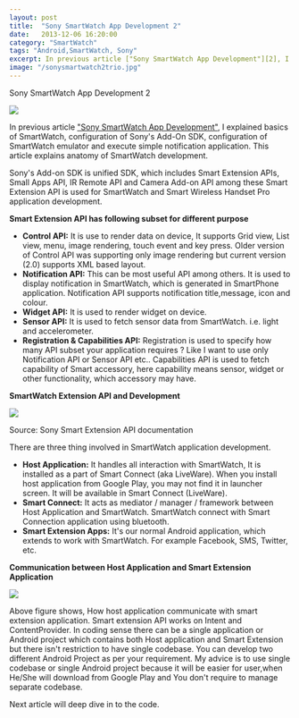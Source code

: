```yaml
---
layout: post
title:  "Sony SmartWatch App Development 2"
date:   2013-12-06 16:20:00
category: "SmartWatch"
tags: "Android,SmartWatch, Sony"
excerpt: In previous article ["Sony SmartWatch App Development"][2], I explained basics of SmartWatch, configuration of Sony's Add-On SDK, configuration of SmartWatch emulator and execute simple notification application. This article explains anatomy of SmartWatch development.  
image: "/sonysmartwatch2trio.jpg"
---
```


Sony SmartWatch App Development 2

![][1]

  
In previous article ["Sony SmartWatch App Development"][2], I explained basics of SmartWatch, configuration of Sony's Add-On SDK, configuration of SmartWatch emulator and execute simple notification application. This article explains anatomy of SmartWatch development.  
  
Sony's Add-on SDK is unified SDK, which includes Smart Extension APIs, Small Apps API, IR Remote API and Camera Add-on API among these Smart Extension API is used for SmartWatch and Smart Wireless Handset Pro application development.  
  
  
**Smart Extension API has following subset for different purpose**  

* **Control API:** It is use to render data on device, It supports Grid view, List view, menu, image rendering, touch event and key press. Older version of Control API was supporting only image rendering but current version (2.0) supports XML based layout.
* **Notification API:** This can be most useful API among others. It is used to display notification in SmartWatch, which is generated in SmartPhone application. Notification API supports notification title,message, icon and colour.
* **Widget API:** It is used to render widget on device.
* **Sensor API:** It is used to fetch sensor data from SmartWatch. i.e. light and accelerometer.
* **Registration &amp; Capabilities API:**&nbsp;Registration is used to specify how many API subset your application requires ? Like I want to use only Notification API or Sensor API etc.. Capabilities API is used to fetch capability of Smart accessory, here capability means sensor, widget or other functionality, which accessory may have.

**SmartWatch Extension API and Development**

![][3]

Source: Sony Smart Extension API documentation  


There are three thing involved in SmartWatch application development.  
  

* **Host Application:** It handles all interaction with SmartWatch, It is installed as a part of Smart Connect (aka LiveWare). When you install host application from Google Play, you may not find it in launcher screen. It will be available in Smart Connect (LiveWare).
* **Smart Connect:** It acts as mediator / manager / framework between Host Application and SmartWatch. SmartWatch connect with Smart Connection application using bluetooth.
* **Smart Extension Apps:** It's our normal Android application, which extends to work with SmartWatch. For example Facebook, SMS, Twitter, etc.

**Communication between Host Application and Smart Extension Application**

![][4]

Above figure shows, How host application communicate with smart extension application. Smart extension API works on Intent and ContentProvider. In coding sense there can be a single application or Android project which contains both Host application and Smart Extension but there isn't restriction to have single codebase. You can develop two different Android Project as per your requirement. My advice is to use single codebase or single Android project because it will be easier for user,when He/She will download from Google Play and You don't require to manage separate codebase.

Next article will deep dive in to the code.

[1]: http://1.bp.blogspot.com/-8M7znWZHNw0/UrLyBfGpvAI/AAAAAAAAEqw/qr9tGg-jKbo/s400/sonysmartwatch2trio.jpg
[2]: http://www.kpbird.com/2013/12/smart-watch-app-development.html
[3]: http://2.bp.blogspot.com/-znsr7IpUOF8/UrLOaqFIdyI/AAAAAAAAEqc/M9QN-tLN2JY/s640/Screen+Shot+2013-12-16+at+4.01.49+pm.png
[4]: http://3.bp.blogspot.com/-YbX5HF75j_w/UrLOannrkhI/AAAAAAAAEqY/5umJNsugJPo/s640/Screen+Shot+2013-12-16+at+4.23.59+pm.png
  